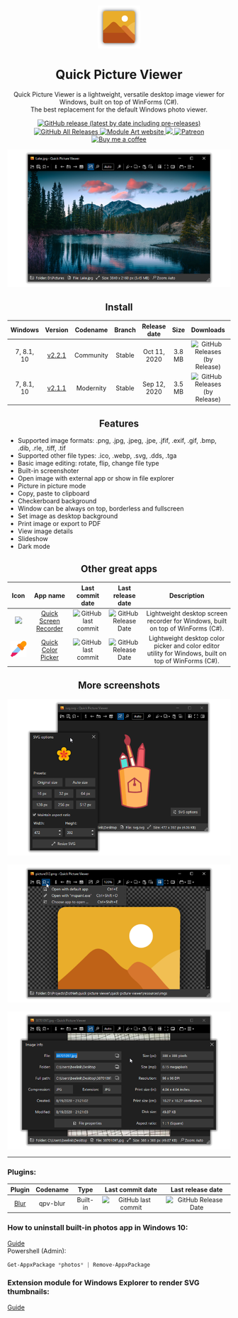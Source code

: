 <p align="center">
  <img src="/quick-picture-viewer/resources/imgs/picture96.png">
</p>
<h1 align="center">Quick Picture Viewer</h1>

<p align="center">
  Quick Picture Viewer is a lightweight, versatile desktop image viewer for Windows, built on top of WinForms (C#).<br>The best replacement for the default Windows photo viewer.
</p>

<p align="center">
  <a href="https://github.com/ModuleArt/quick-picture-viewer/releases">
    <img alt="GitHub release (latest by date including pre-releases)" src="https://img.shields.io/github/v/release/moduleart/quick-picture-viewer?include_prereleases">
    <img alt="GitHub All Releases" src="https://img.shields.io/github/downloads/ModuleArt/quick-picture-viewer/total">
  </a>
  <a href="https://moduleart.github.io">
    <img alt="Module Art website" src="https://img.shields.io/badge/www-moduleart-%2300BCD4">
  </a>
  <a alt="Trello roadmap" href="https://trello.com/b/mFgTs747/quick-picture-viewer">
    <img src="https://img.shields.io/badge/planner-trello-%230079BF">
  </a>
  <a alt="Patreon page" href="https://www.patreon.com/moduleart">
    <img alt="Patreon" src="https://img.shields.io/badge/donate-patreon-%23E85B46">
  </a>
  <a alt="Buy me a coffee" href="https://www.buymeacoffee.com/ModuleArt">
    <img alt="Buy me a coffee" src="https://img.shields.io/badge/buy%20me-a%20coffee-%23FF813F">
  </a>
</p>

<p align="center">	
  <img src="/docs/screenshots/main.png">	
</p>

<h2 align="center">Install</h2>

| Windows | Version | Codename | Branch | Release date | Size | Downloads | Link |
| :---: | :---: | :---: | :---: | :---: | :---: | :---: | :---: |
| 7, 8.1, 10 | <a href="https://github.com/ModuleArt/quick-picture-viewer/releases/tag/v2.2.1">v2.2.1</a> | Community | Stable | Oct 11, 2020 | 3.8 MB | ![GitHub Releases (by Release)](https://img.shields.io/github/downloads/ModuleArt/quick-picture-viewer/v2.2.1/total?label=latest-release%40v2.2.1) | <a href="https://github.com/ModuleArt/quick-picture-viewer/releases/download/v2.2.1/QuickPictureViewer-Setup.exe">Download (.exe)</a> |
| 7, 8.1, 10 | <a href="https://github.com/ModuleArt/quick-picture-viewer/releases/tag/v2.1.1">v2.1.1</a> | Modernity | Stable | Sep 12, 2020 | 3.5 MB | ![GitHub Releases (by Release)](https://img.shields.io/github/downloads/moduleart/quick-picture-viewer/v2.1.1/total) | <a href="https://github.com/ModuleArt/quick-picture-viewer/releases/download/v2.1.1/QuickPictureViewer-Setup.exe">Download (.exe)</a> |

<h2 align="center">Features</h2>

* Supported image formats: .png, .jpg, .jpeg, .jpe, .jfif, .exif, .gif, .bmp, .dib, .rle, .tiff, .tif
* Supported other file types: .ico, .webp, .svg, .dds, .tga
* Basic image editing: rotate, flip, change file type
* Built-in screenshoter
* Open image with external app or show in file explorer
* Picture in picture mode
* Copy, paste to clipboard
* Checkerboard background
* Window can be always on top, borderless and fullscreen
* Set image as desktop background
* Print image or export to PDF
* View image details
* Slideshow
* Dark mode

<h2 align="center">Other great apps</h2>

| Icon | App name | Last commit date | Last release date | Description |
| :---: | :---: | :---: | :---: | :---: |
| <img src="https://github.com/ModuleArt/quick-screen-recorder/blob/master/quick-screen-recorder/resources/imgs/rec64.png?raw=true"/> | <a href="https://github.com/ModuleArt/quick-screen-recorder/">Quick Screen Recorder</a> | ![GitHub last commit](https://img.shields.io/github/last-commit/ModuleArt/quick-screen-recorder) | ![GitHub Release Date](https://img.shields.io/github/release-date/ModuleArt/quick-screen-recorder) | Lightweight desktop screen recorder for Windows, built on top of WinForms (C#). |
| <img src="https://github.com/ModuleArt/quick-color-picker/blob/master/quick-color-picker/resources/imgs/picker64.png?raw=true"/> | <a href="https://github.com/ModuleArt/quick-color-picker/">Quick Color Picker</a> | ![GitHub last commit](https://img.shields.io/github/last-commit/moduleart/quick-color-picker) | ![GitHub Release Date](https://img.shields.io/github/release-date/ModuleArt/quick-color-picker) | Lightweight desktop color picker and color editor utility for Windows, built on top of WinForms (C#). |
 
<h2 align="center">More screenshots</h2>
<p align="center">
  <img src="/docs/screenshots/svg.png">
  <br><br>
  <img src="/docs/screenshots/checkerboard.png">
  <br><br>
  <img src="/docs/screenshots/info.png">
</p>

<hr>

### Plugins:

| Plugin | Codename | Type | Last commit date | Last release date |
| :---: | :---: | :---: | :---: | :---: |
| <a href="https://github.com/ModuleArt/qpv-blur">Blur</a> | qpv-blur | Built-in | ![GitHub last commit](https://img.shields.io/github/last-commit/ModuleArt/qpv-blur) | ![GitHub Release Date](https://img.shields.io/github/release-date/ModuleArt/qpv-blur) |

### How to uninstall built-in photos app in Windows 10:
<a href="https://www.howtogeek.com/224798/how-to-uninstall-windows-10s-built-in-apps-and-how-to-reinstall-them/">Guide</a><br>
Powershell (Admin):

```powershell
Get-AppxPackage *photos* | Remove-AppxPackage
```

### Extension module for Windows Explorer to render SVG thumbnails:
<a href="https://github.com/tibold/svg-explorer-extension/">Guide</a>
